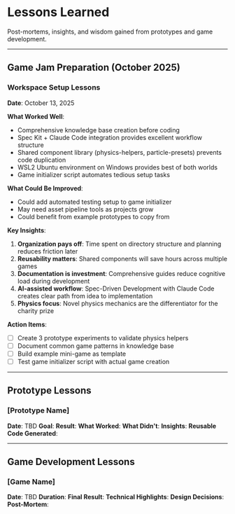 # Lessons Learned

Post-mortems, insights, and wisdom gained from prototypes and game development.

---

## Game Jam Preparation (October 2025)

### Workspace Setup Lessons

**Date**: October 13, 2025

**What Worked Well**:
- Comprehensive knowledge base creation before coding
- Spec Kit + Claude Code integration provides excellent workflow structure
- Shared component library (physics-helpers, particle-presets) prevents code duplication
- WSL2 Ubuntu environment on Windows provides best of both worlds
- Game initializer script automates tedious setup tasks

**What Could Be Improved**:
- Could add automated testing setup to game initializer
- May need asset pipeline tools as projects grow
- Could benefit from example prototypes to copy from

**Key Insights**:
1. **Organization pays off**: Time spent on directory structure and planning reduces friction later
2. **Reusability matters**: Shared components will save hours across multiple games
3. **Documentation is investment**: Comprehensive guides reduce cognitive load during development
4. **AI-assisted workflow**: Spec-Driven Development with Claude Code creates clear path from idea to implementation
5. **Physics focus**: Novel physics mechanics are the differentiator for the charity prize

**Action Items**:
- [ ] Create 3 prototype experiments to validate physics helpers
- [ ] Document common game patterns in knowledge base
- [ ] Build example mini-game as template
- [ ] Test game initializer script with actual game creation

---

## Prototype Lessons

### [Prototype Name]
**Date**: TBD
**Goal**:
**Result**:
**What Worked**:
**What Didn't**:
**Insights**:
**Reusable Code Generated**:

---

## Game Development Lessons

### [Game Name]
**Date**: TBD
**Duration**:
**Final Result**:
**Technical Highlights**:
**Design Decisions**:
**Post-Mortem**:
